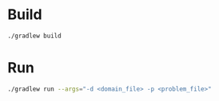 # Build

```bash
./gradlew build
```

# Run 

```bash
./gradlew run --args="-d <domain_file> -p <problem_file>"
```